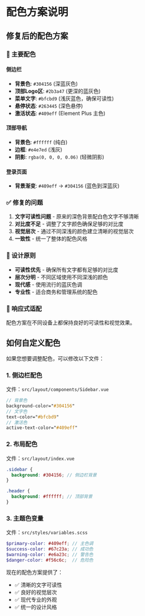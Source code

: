 # 配色方案说明

## 修复后的配色方案

### 🎨 主要配色

#### 侧边栏
- **背景色**: `#304156` (深蓝灰色)
- **顶部Logo区**: `#2b3a47` (更深的蓝灰色)
- **菜单文字**: `#bfcbd9` (浅灰蓝色，确保可读性)
- **悬停状态**: `#263445` (深色悬停)
- **激活状态**: `#409eff` (Element Plus 主色)

#### 顶部导航
- **背景色**: `#ffffff` (纯白)
- **边框**: `#e4e7ed` (浅灰)
- **阴影**: `rgba(0, 0, 0, 0.06)` (轻微阴影)

#### 登录页面
- **背景渐变**: `#409eff` → `#304156` (蓝色到深蓝灰)

### ✅ 修复的问题

1. **文字可读性问题** - 原来的深色背景配白色文字不够清晰
2. **对比度不足** - 调整了文字颜色确保足够的对比度
3. **视觉层次** - 通过不同深浅的颜色建立清晰的视觉层次
4. **一致性** - 统一了整体的配色风格

### 🎯 设计原则

- **可读性优先** - 确保所有文字都有足够的对比度
- **层次分明** - 不同区域使用不同深浅的颜色
- **现代感** - 使用流行的蓝灰色调
- **专业性** - 适合商务和管理系统的配色

### 📱 响应式适配

配色方案在不同设备上都保持良好的可读性和视觉效果。

## 如何自定义配色

如果您想要调整配色，可以修改以下文件：

### 1. 侧边栏配色
文件：`src/layout/components/Sidebar.vue`
```scss
// 背景色
background-color="#304156"
// 文字色
text-color="#bfcbd9"
// 激活色
active-text-color="#409eff"
```

### 2. 布局配色
文件：`src/layout/index.vue`
```scss
.sidebar {
  background: #304156; // 侧边栏背景
}

.header {
  background: #ffffff; // 顶部背景
}
```

### 3. 主题色变量
文件：`src/styles/variables.scss`
```scss
$primary-color: #409eff; // 主色调
$success-color: #67c23a; // 成功色
$warning-color: #e6a23c; // 警告色
$danger-color: #f56c6c;  // 危险色
```

现在的配色方案提供了：
- ✅ 清晰的文字可读性
- ✅ 良好的视觉层次
- ✅ 现代专业的外观
- ✅ 统一的设计风格 